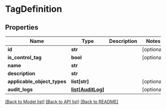 # TagDefinition

## Properties
Name | Type | Description | Notes
------------ | ------------- | ------------- | -------------
**id** | **str** |  | [optional] 
**is_control_tag** | **bool** |  | [optional] 
**name** | **str** |  | 
**description** | **str** |  | 
**applicable_object_types** | **list[str]** |  | [optional] 
**audit_logs** | [**list[AuditLog]**](AuditLog.md) |  | [optional] 

[[Back to Model list]](../README.md#documentation-for-models) [[Back to API list]](../README.md#documentation-for-api-endpoints) [[Back to README]](../README.md)


